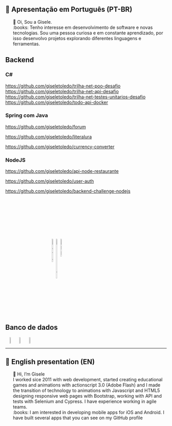 ## :memo: Apresentação em Português (PT-BR)
<ul style="list-style-type:none">
  <li>👋 Oi, Sou a Gisele.</li>
  
  <li>:books: Tenho interesse em desenvolvimento de software e novas tecnologias. Sou uma pessoa curiosa e em constante aprendizado, por isso desenvolvo projetos explorando diferentes linguagens e ferramentas.</li>
</ul>

## Backend

### C#
https://github.com/giseletoledo/trilha-net-poo-desafio
https://github.com/giseletoledo/trilha-net-api-desafio
https://github.com/giseletoledo/trilha-net-testes-unitarios-desafio
https://github.com/giseletoledo/todo-api-docker

### Spring com Java
https://github.com/giseletoledo/forum

https://github.com/giseletoledo/literalura

https://github.com/giseletoledo/currency-converter

### NodeJS

https://github.com/giseletoledo/api-node-restaurante

https://github.com/giseletoledo/user-auth

https://github.com/giseletoledo/backend-challenge-nodejs


<div style="display: flex; margin:140px" align="center">
  
  <img loading="lazy" src="https://cdn.jsdelivr.net/gh/devicons/devicon@latest/icons/java/java-original-wordmark.svg" alt="Java" width="6%" />
  <img loading="lazy" src="https://cdn.jsdelivr.net/gh/devicons/devicon@latest/icons/nodejs/nodejs-original.svg" alt="Node.js" width="6%" />        
  <img loading="lazy" src="https://cdn.jsdelivr.net/gh/devicons/devicon@latest/icons/npm/npm-original-wordmark.svg" alt="NPM" width="6%" />
</div>


## Banco de dados
<div style="display: flex;" align="center">
<img src="https://cdn.jsdelivr.net/gh/devicons/devicon@latest/icons/mysql/mysql-original-wordmark.svg" width="6%" />
<img src="https://cdn.jsdelivr.net/gh/devicons/devicon@latest/icons/mongodb/mongodb-original.svg" width="6%" />
<img src="https://cdn.jsdelivr.net/gh/devicons/devicon@latest/icons/postgresql/postgresql-original.svg" width="6%" />              
</div>

-----------------------------------------------------------------------
## :memo: English presentation (EN)
<ul style="list-style-type:none">
  <li>👋 Hi, I’m Gisele</li>
  <li> I worked sice 2011 with web development, started creating educational games and animations with actionscript 3.0 (Adobe Flash) and I made the transition of technology to animations with Javascript and HTML5 designing responsive web pages with Bootstrap, working with API and tests with Selenium and Cypress. I have experience working in agile teams.
  <li>:books: I am interested in developing mobile apps for iOS and Android. I have built several apps that you can see on my GitHub profile</li>
</ul>

<!---
giseletoledo/giseletoledo is a ✨ special ✨ repository because its `README.md` (this file) appears on your GitHub profile.
You can click the Preview link to take a look at your changes.
--->
